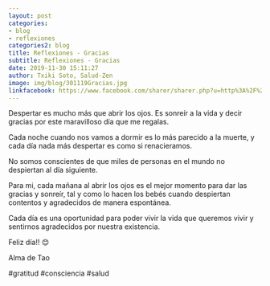 ```yaml
---
layout: post
categories:
- blog
- reflexiones
categories2: blog
title: Reflexiones - Gracias
subtitle: Reflexiones - Gracias
date: 2019-11-30 15:11:27
author: Txiki Soto, Salud-Zen
image: img/blog/301119Gracias.jpg
linkfacebook: https://www.facebook.com/sharer/sharer.php?u=http%3A%2F%2Fwww.salud-zen.com%2Fblog%2Freflexiones%2F2019%2F11%2F30%2Freflexiones-Gracias.html&amp;src=sdkpreparse
---
```

Despertar es mucho más que abrir los ojos. Es sonreír a la vida y decir gracias por este maravilloso día que me regalas.


Cada noche cuando nos vamos a dormir es lo más parecido a la muerte, y cada día nada más despertar es como si renacieramos.


No somos conscientes de que miles de personas en el mundo no despiertan al día siguiente.


Para mi, cada mañana al abrir los ojos es el mejor momento para dar las gracias y sonreír, tal y como lo hacen los bebés cuando despiertan contentos y agradecidos de manera espontánea.


Cada día es una oportunidad para poder vivir la vida que queremos vivir y sentirnos agradecidos por nuestra existencia.


Feliz día!! 😊  


Alma de Tao


#gratitud
#consciencia
#salud
